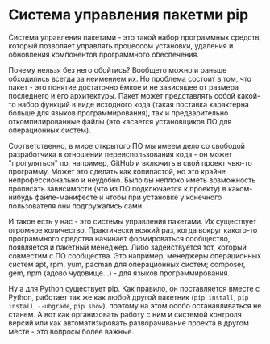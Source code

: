 # Система управления пакетми pip

Система управления пакетами - это такой набор программных средств, который позволяет управлять процессом установки, удаления и обновления компонентов программного обеспечения.

Почему нельзя без него обойтись? Вообщето можно и раньше обходились всегда за неимением их. Но проблема состоит в том, что пакет - это понятие достаточно ёмкое и не зависящее от размера последнего и его архитектуры. Пакет может представлять собой какой-то набор функций в виде исходного кода (такая поставка характерна больше для языков программирования), так и предварительно откомпилированные файлы (это касается установщиков ПО для операционных систем).

Соответственно, в мире открытого ПО мы имеем дело со свободой разработчика в отношении переиспользования кода - он может "прогуляться" по, например, GitHub и включить в свой проект чью-то программу. Может это сделать как копипастой, но это крайне непрофессионально и неудобно. Было бы неплохо иметь возможность прописать зависимости (что из ПО подключается к проекту) в каком-нибудь файле-манифесте и чтобы при установке у конечного пользователя они подгружались сами.

И такое есть у нас - это системы управления пакетами. Их существует огромное количество. Практически всякий раз, когда вокруг какого-то программного средства начинает формироваться сообщество, появляется и пакетный менеджер. Либо задействуется тот, который совместим с ПО сообщества. Это например, менеджеры операционных систем apt, rpm, yum, pacman для операционных систем; composer, gem, npm (адово чудовище...) - для языков программирования.

Ну а для Python существует pip. Как правило, он поставляется вместе с Python, работает так же как любой другой пакетник (`pip install`, `pip install --ubgrade`, `pip show`), поэтому на этом особо останавливаться не станем. А вот как организовать работу с ним и системой контроля версий или как автоматизировать разворачивание проекта в другом месте - это вопросы более важные.

